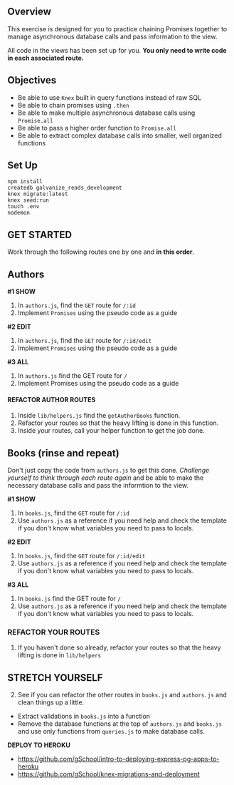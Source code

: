 ## Overview

This exercise is designed for you to practice chaining Promises together to manage
asynchronous database calls and pass information to the view.

All code in the views has been set up for you. __You only need to write code in each associated route.__

## Objectives

* Be able to use `Knex` built in query functions instead of raw SQL
* Be able to chain promises using `.then`
* Be able to make multiple asynchronous database calls using `Promise.all`
* Be able to pass a higher order function to `Promise.all`
* Be able to extract complex database calls into smaller, well organized functions

## Set Up

```
npm install
createdb galvanize_reads_development
knex migrate:latest
knex seed:run
touch .env
nodemon
```  

## GET STARTED

Work through the following routes one by one and __in this order__.

## Authors

__#1 SHOW__

1. In `authors.js`, find the `GET` route for `/:id`
2. Implement `Promises` using the pseudo code as a guide

__#2 EDIT__

1. In `authors.js`, find the `GET` route for `/:id/edit`
2. Implement `Promises` using the pseudo code as a guide

__#3 ALL__

1. In `authors.js` find the GET route for `/`
2. Implement Promises using the pseudo code as a guide

#### REFACTOR AUTHOR ROUTES

1. Inside `lib/helpers.js` find the `getAuthorBooks` function.
2. Refactor your routes so that the heavy lifting is done in this function.
3. Inside your routes, call your helper function to get the job done.

## Books (rinse and repeat)

Don't just copy the code from `authors.js` to get this done. _Challenge yourself
to think through each route again_ and be able to make the necessary database calls
and pass the informtion to the view.

__#1 SHOW__

1. In `books.js`, find the `GET` route for `/:id`
2. Use `authors.js` as a reference if you need help and check the template
if you don't know what variables you need to pass to locals.

__#2 EDIT__

1. In `books.js`, find the `GET` route for `/:id/edit`
2. Use `authors.js` as a reference if you need help and check the template
if you don't know what variables you need to pass to locals.

__#3 ALL__

1. In `books.js` find the GET route for `/`
2. Use `authors.js` as a reference if you need help and check the template
if you don't know what variables you need to pass to locals.

### REFACTOR YOUR ROUTES

1. If you haven't done so already, refactor your routes so that the heavy
lifting is done in `lib/helpers`


## STRETCH YOURSELF

2. See if you can refactor the other routes in `books.js` and `authors.js` and
clean things up a little.
  * Extract validations in `books.js` into a function
  * Remove the database functions at the top of `authors.js` and `books.js`
  and use only functions from `queries.js` to make database calls.

__DEPLOY TO HEROKU__

* https://github.com/gSchool/intro-to-deploying-express-pg-apps-to-heroku
* https://github.com/gSchool/knex-migrations-and-deployment
